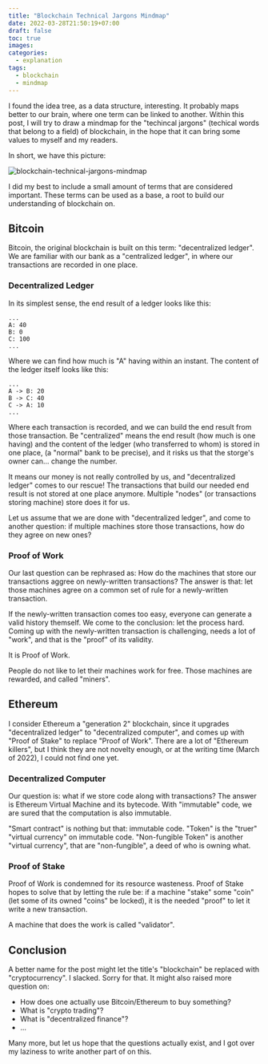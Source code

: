 ```yaml
---
title: "Blockchain Technical Jargons Mindmap"
date: 2022-03-28T21:50:19+07:00
draft: false
toc: true
images:
categories:
  - explanation
tags:
  - blockchain
  - mindmap
---
```


I found the idea tree, as a data structure, interesting. It probably maps better
to our brain, where one term can be linked to another. Within this post, I will
try to draw a mindmap for the "techincal jargons" (techical words that belong to
a field) of blockchain, in the hope that it can bring some values to myself and
my readers.

In short, we have this picture:

![blockchain-technical-jargons-mindmap](../images/blockchain-technical-jargons-mindmap.svg)

I did my best to include a small amount of terms that are considered important.
These terms can be used as a base, a root to build our understanding of
blockchain on.

## Bitcoin

Bitcoin, the original blockchain is built on this term: "decentralized ledger".
We are familiar with our bank as a "centralized ledger", in where our
transactions are recorded in one place.

### Decentralized Ledger

In its simplest sense, the end result of a ledger looks like this:

```
...
A: 40
B: 0
C: 100
...
```

Where we can find how much is "A" having within an instant. The content of the
ledger itself looks like this:

```
...
A -> B: 20
B -> C: 40
C -> A: 10
...
```

Where each transaction is recorded, and we can build the end result from those
transaction. Be "centralized" means the end result (how much is one having) and
the content of the ledger (who transferred to whom) is stored in one place, (a
"normal" bank to be precise), and it risks us that the storge's owner can...
change the number.

It means our money is not really controlled by us, and "decentralized ledger"
comes to our rescue! The transactions that build our needed end result is not
stored at one place anymore. Multiple "nodes" (or transactions storing machine)
store does it for us.

Let us assume that we are done with "decentralized ledger", and come to another
question: if multiple machines store those transactions, how do they agree on
new ones?

### Proof of Work

Our last question can be rephrased as: How do the machines that store our
transactions aggree on newly-written transactions? The answer is that: let those
machines agree on a common set of rule for a newly-written transaction.

If the newly-written transaction comes too easy, everyone can generate a valid
history themself. We come to the conclusion: let the process hard. Coming up
with the newly-written transaction is challenging, needs a lot of "work", and
that is the "proof" of its validity.

It is Proof of Work.

People do not like to let their machines work for free. Those machines are
rewarded, and called "miners".

## Ethereum

I consider Ethereum a "generation 2" blockchain, since it upgrades
"decentralized ledger" to "decentralized computer", and comes up with "Proof of
Stake" to replace "Proof of Work". There are a lot of "Ethereum killers", but
I think they are not novelty enough, or at the writing time (March of 2022), I
could not find one yet.

### Decentralized Computer

Our question is: what if we store code along with transactions? The answer is
Ethereum Virtual Machine and its bytecode. With "immutable" code, we are sured
that the computation is also immutable.

"Smart contract" is nothing but that: immutable code. "Token" is the "truer"
"virtual currency" on immutable code. "Non-fungible Token" is another "virtual
currency", that are "non-fungible", a deed of who is owning what.

### Proof of Stake

Proof of Work is condemned for its resource wasteness. Proof of Stake hopes to
solve that by letting the rule be: if a machine "stake" some "coin" (let some
of its owned "coins" be locked), it is the needed "proof" to let it write a new
transaction.

A machine that does the work is called "validator".

## Conclusion

A better name for the post might let the title's "blockchain" be replaced with
"cryptocurrency". I slacked. Sorry for that. It might also raised more question
on:

- How does one actually use Bitcoin/Ethereum to buy something?
- What is "crypto trading"?
- What is "decentralized finance"?
- ...

Many more, but let us hope that the questions actually exist, and I got over my
laziness to write another part of on this.

